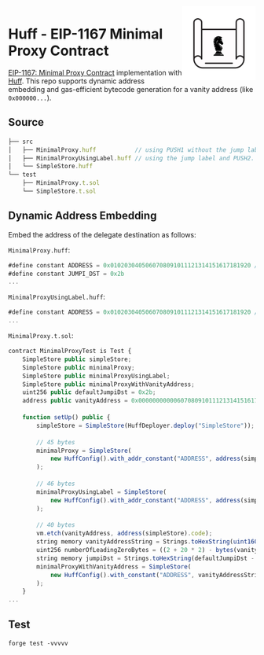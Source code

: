 <img align="right" width="150" height="150" top="100" src="./assets/blueprint.png">

# Huff - EIP-1167 Minimal Proxy Contract

[EIP-1167: Minimal Proxy Contract](https://eips.ethereum.org/EIPS/eip-1167) implementation with [Huff](https://huff.sh/).
This repo supports dynamic address embedding and gas-efficient bytecode generation for a vanity address (like `0x000000...`).

## Source

```js
├── src
│   ├── MinimalProxy.huff           // using PUSH1 without the jump label
│   ├── MinimalProxyUsingLabel.huff // using the jump label and PUSH2.
│   └── SimpleStore.huff
└── test
    ├── MinimalProxy.t.sol
    └── SimpleStore.t.sol
```

## Dynamic Address Embedding
Embed the address of the delegate destination as follows:

`MinimalProxy.huff`:
```js
#define constant ADDRESS = 0x0102030405060708091011121314151617181920 // dummy address
#define constant JUMPI_DST = 0x2b
...
```

`MinimalProxyUsingLabel.huff`:
```js
#define constant ADDRESS = 0x0102030405060708091011121314151617181920 // dummy address
...
```

`MinimalProxy.t.sol`:
```js
contract MinimalProxyTest is Test {
    SimpleStore public simpleStore;
    SimpleStore public minimalProxy;
    SimpleStore public minimalProxyUsingLabel;
    SimpleStore public minimalProxyWithVanityAddress;
    uint256 public defaultJumpiDst = 0x2b;
    address public vanityAddress = 0x0000000000060708091011121314151617181920;

    function setUp() public {
        simpleStore = SimpleStore(HuffDeployer.deploy("SimpleStore"));

        // 45 bytes
        minimalProxy = SimpleStore(
            new HuffConfig().with_addr_constant("ADDRESS", address(simpleStore)).deploy("MinimalProxy")
        );

        // 46 bytes
        minimalProxyUsingLabel = SimpleStore(
            new HuffConfig().with_addr_constant("ADDRESS", address(simpleStore)).deploy("MinimalProxyUsingLabel")
        );

        // 40 bytes
        vm.etch(vanityAddress, address(simpleStore).code);
        string memory vanityAddressString = Strings.toHexString(uint160(vanityAddress));
        uint256 numberOfLeadingZeroBytes = ((2 + 20 * 2) - bytes(vanityAddressString).length) / 2;
        string memory jumpiDst = Strings.toHexString(defaultJumpiDst - numberOfLeadingZeroBytes, 1);
        minimalProxyWithVanityAddress = SimpleStore(
            new HuffConfig().with_constant("ADDRESS", vanityAddressString).with_constant("JUMPI_DST", jumpiDst).deploy("MinimalProxy")
        );
    }
...
```

## Test
```
forge test -vvvvv
```

